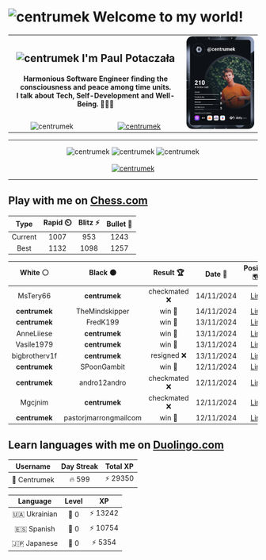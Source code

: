 <h1>
  <img
    src="https://emojis.slackmojis.com/emojis/images/1531849430/4246/blob-sunglasses.gif"
    width="30"
    alt="centrumek"
  />
  Welcome to my world!
</h1>

<table>
  <tbody>
    <tr>
      <td align="center" width="70%" colspan="2">
        <h2>
          <img
            src="https://raw.githubusercontent.com/MartinHeinz/MartinHeinz/master/wave.gif"
            width="30px"
            alt="centrumek"
          />
          I'm Paul Potaczała
        </h2>
        <h4>
          Harmonious Software Engineer finding the consciousness and peace among time units.
          <br/>
          I talk about Tech, Self-Development and Well-Being. 🌿🧘🚀
        </h4>
      </td>
      <td width="30%" rowspan="2">
        <a href="https://app.daily.dev/centrumek">
          <img
            src="./devcard.svg"
            alt="centrumek"
          />
        </a>
      </td>
    </tr>
    <tr align="center">
      <td>
        <img
          src="https://komarev.com/ghpvc/?username=centrumek&label=visitors&color=0e75b6&style=flat"
          alt="centrumek"
        >
      </td>
      <td>
        <a href="https://stackoverflow.com/users/14496012/centrumek">
          <img
            src="https://stackoverflow.com/users/flair/14496012.png?theme=dark"
            alt="centrumek"
          >
        </a>
      </td>
    </tr>
  </tbody>
</table>

---
<div align="center">
  <img 
    src="https://github-readme-stats.vercel.app/api?username=centrumek&show_icons=true&count_private=true&theme=dark&hide_border=true&hide=issues,contribs&bg_color=00000000"
    alt="centrumek"
  />
  <img
    src="https://github-readme-stats.vercel.app/api/top-langs/?username=centrumek&layout=compact&hide_border=true&theme=dark&bg_color=00000000&langs_count=6&exclude_repo=air-statistic-app"
    alt="centrumek"
  />
  <img 
    src="https://github-readme-streak-stats.herokuapp.com?user=centrumek&theme=dark&hide_border=true&background=FFFFFF00"
    alt="centrumek"
  />
  <br/>
  <br/>
  <a href="https://www.buymeacoffee.com/centrumek">
    <img
      src="https://cdn.buymeacoffee.com/buttons/v2/default-orange.png"
      height="50"
      width="210"
      alt="centrumek"
    />
  </a>
</div>

---

## Play with me on [Chess.com](https://www.chess.com/member/centrumek)

<div align="center">
<!--START_SECTION:chessStats-->
<!-- Automatically generated with https://github.com/Balastrong/chess-stats-action -->

| Type | Rapid ⏲️ | Blitz ⚡ | Bullet 🔫 |
|:---:|:---:|:---:|:---:|
| Current | 1007 | 953 | 1243 |
| Best | 1132 | 1098 | 1257 |

| White ⚪ | Black ⚫ | Result 🏆 | Date 📅 | Position 🗺️ | Type 🕕 |
|:---:|:---:|:---:|:---:|:---:|:---:|
| MsTery66 | **centrumek** | checkmated ❌ | 14/11/2024 | <a href="http://www.ee.unb.ca/cgi-bin/tervo/fen.pl?select=r2k3r/3Qn2p/p5p1/n4p2/2B5/2P2N2/5PPP/3RK2R b K -">Link</a> | Bullet |
| **centrumek** | TheMindskipper | win 🥇 | 14/11/2024 | <a href="http://www.ee.unb.ca/cgi-bin/tervo/fen.pl?select=8/8/P7/2B2k2/3P1P2/4K3/4N3/8 b - -">Link</a> | Bullet |
| **centrumek** | FredK199 | win 🥇 | 13/11/2024 | <a href="http://www.ee.unb.ca/cgi-bin/tervo/fen.pl?select=5rk1/1pp3pp/p7/P1b3P1/KP2p3/R3P2P/r7/6N1 b - -">Link</a> | Bullet |
| AnneLiiese | **centrumek** | win 🥇 | 13/11/2024 | <a href="http://www.ee.unb.ca/cgi-bin/tervo/fen.pl?select=1nb1k2r/8/3B1p2/1r1np2p/6p1/P2N4/5PPP/R4RK1 w k -">Link</a> | Bullet |
| Vasile1979 | **centrumek** | win 🥇 | 13/11/2024 | <a href="http://www.ee.unb.ca/cgi-bin/tervo/fen.pl?select=4r1k1/4Rp2/p4P1K/8/1Pp5/2P5/6P1/8 w - -">Link</a> | Bullet |
| bigbrotherv1f | **centrumek** | resigned ❌ | 13/11/2024 | <a href="http://www.ee.unb.ca/cgi-bin/tervo/fen.pl?select=1kbQ1R2/p6p/2p5/3p4/2p5/2P5/6PP/6K1 b - -">Link</a> | Bullet |
| **centrumek** | SPoonGambit | win 🥇 | 12/11/2024 | <a href="http://www.ee.unb.ca/cgi-bin/tervo/fen.pl?select=8/1p6/p7/2n1k3/7p/P6N/2K5/8 b - -">Link</a> | Bullet |
| **centrumek** | andro12andro | checkmated ❌ | 12/11/2024 | <a href="http://www.ee.unb.ca/cgi-bin/tervo/fen.pl?select=2kr4/5ppp/pp6/2p5/P1Br2Pb/1P6/R2B1q1P/6KR w - -">Link</a> | Bullet |
| Mgcjnim | **centrumek** | checkmated ❌ | 12/11/2024 | <a href="http://www.ee.unb.ca/cgi-bin/tervo/fen.pl?select=rk4nr/pQ5p/1p1Np1p1/2p3B1/3p4/3P4/PP4PP/R4RK1 b - -">Link</a> | Bullet |
| **centrumek** | pastorjmarrongmailcom | win 🥇 | 12/11/2024 | <a href="http://www.ee.unb.ca/cgi-bin/tervo/fen.pl?select=8/6P1/8/p4K2/Pk6/8/2pn4/8 b - -">Link</a> | Bullet |

<!--END_SECTION:chessStats-->
</div>

## Learn languages with me on [Duolingo.com](https://www.duolingo.com/profile/Centrumek)

<div align="center">
<!--START_SECTION:duolingoStats-->
<!-- Automatically generated with https://github.com/centrumek/duolingo-readme-stats-->

| Username | Day Streak | Total XP |
|:---:|:---:|:---:|
| 👤 Centrumek | 🔥 599 | ⚡ 29350 |

| Language | Level | XP |
|:---:|:---:|:---:|
| 🇺🇦 Ukrainian | 👑 0 | ⚡ 13242 |
| 🇪🇸 Spanish | 👑 0 | ⚡ 10754 |
| 🇯🇵 Japanese | 👑 0 | ⚡ 5354 |

<!--END_SECTION:duolingoStats-->
</div>
<!--
**centrumek/centrumek** is a ✨ _special_ ✨ repository because its `README.md` (this file) appears on your GitHub profile.

Here are some ideas to get you started:

- 🔭 I’m currently working on ...
- 🌱 I’m currently learning ...
- 👯 I’m looking to collaborate on ...
- 🤔 I’m looking for help with ...
- 💬 Ask me about ...
- 📫 How to reach me: ...
- 😄 Pronouns: ...
- ⚡ Fun fact: ...
-->
